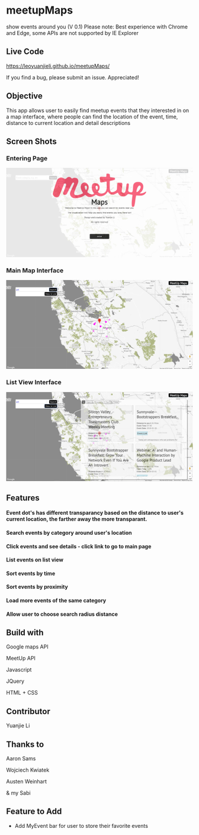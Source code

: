 # meetupMaps
show events around you (V 0.1) Please note: Best experience with Chrome and Edge, some APIs are not supported by IE Explorer
## Live Code
https://leoyuanjieli.github.io/meetupMaps/

If you find a bug, please submit an issue. Appreciated!

## Objective
This app allows user to easily find meetup events that they interested in on a map interface, 
where people can find the location of the event, time, distance to current location and detail descriptions
## Screen Shots
### Entering Page
![alt text](https://raw.githubusercontent.com/LeoYuanjieLi/meetupMaps/master/Resources/ScreenShot1.JPG)
### Main Map Interface
![alt text](https://raw.githubusercontent.com/LeoYuanjieLi/meetupMaps/master/Resources/ScreenShot2.JPG)
### List View Interface
![alt text](https://raw.githubusercontent.com/LeoYuanjieLi/meetupMaps/master/Resources/ScreenShot3.JPG)
## Features
#### Event dot's has different transparancy based on the distance to user's current location, the farther away the more transparant.
#### Search events by category around user's location
#### Click events and see details - click link to go to main page
#### List events on list view
#### Sort events by time
#### Sort events by proximity
#### Load more events of the same category
#### Allow user to choose search radius distance

## Build with

Google maps API

MeetUp API

Javascript

JQuery

HTML + CSS


## Contributor 

Yuanjie Li

## Thanks to
Aaron Sams

Wojciech Kwiatek

Austen Weinhart

& my Sabi

## Feature to Add
- Add MyEvent bar for user to store their favorite events
